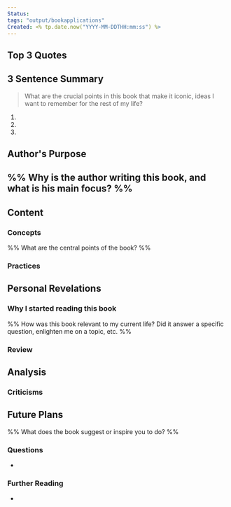 ```yaml
---
Status:
tags: "output/bookapplications"
Created: <% tp.date.now("YYYY-MM-DDTHH:mm:ss") %>
---
```

## Top 3 Quotes

## 3 Sentence Summary
> What are the crucial points in this book that make it iconic, ideas I want to remember for the rest of my life?

1. 
2. 
3. 
## Author's Purpose
%% Why is the author writing this book, and what is his main focus? %%
- 

## Content

### Concepts
%% What are the central points of the book? %%

### Practices

## Personal Revelations

### Why I started reading this book
%% How was this book relevant to my current life? Did it answer a specific question, enlighten me on a topic, etc. %%

### Review

## Analysis
### Criticisms

## Future Plans
%% What does the book suggest or inspire you to do? %%

### Questions
- 

### Further Reading
- 

